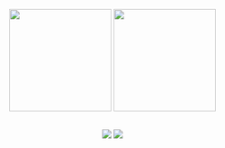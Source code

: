 <p align = "center">
  <img src="https://github-readme-stats.vercel.app/api/top-langs/?username=antonydosreis&layout=compact&langs_count=7&theme=dark&hide_border=true" height=180/>
  <img src="https://github-readme-streak-stats.herokuapp.com?user=antonydosreis&theme=dark&hide_border=true" height=180>
</p>
  
  ##
 
<div align = "center">
  <a href="https://www.linkedin.com/in/antony-dos-reis" target="_blank"><img src="https://img.shields.io/badge/-LinkedIn-%230077B5?style=for-the-badge&logo=linkedin&logoColor=white" target="_blank"></a>
  <a href="mailto:lucasantonydosreis@gmail.com"><img src="https://img.shields.io/badge/-Gmail-%23333?style=for-the-badge&logo=gmail" target="_blank"></a>
</div>
